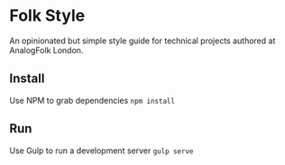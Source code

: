 # Folk Style

An opinionated but simple style guide for technical projects authored at
AnalogFolk London.

## Install

Use NPM to grab dependencies `npm install`

## Run

Use Gulp to run a development server `gulp serve`
